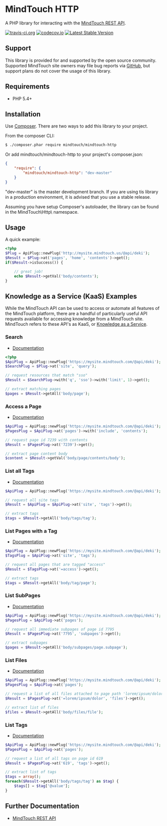 # MindTouch HTTP
A PHP library for interacting with the [MindTouch REST API](http://success.mindtouch.com/Documentation/Integration/API).

[![travis-ci.org](https://travis-ci.org/MindTouch/mindtouch-http.php.svg?branch=master)](https://travis-ci.org/MindTouch/mindtouch-http.php)
[![codecov.io](https://codecov.io/github/MindTouch/mindtouch-http.php/coverage.svg?branch=master)](https://codecov.io/github/MindTouch/mindtouch-http.php?branch=master)
[![Latest Stable Version](https://poser.pugx.org/mindtouch/mindtouch-http/version.svg)](https://packagist.org/packages/mindtouch/mindtouch-http)

## Support
This library is provided for and supported by the open source community. Supported MindTouch site owners may file bug reports via [GitHub](https://github.com/MindTouch/mindtouch-http.php/issues), but support plans do not cover the usage of this library.

## Requirements
* PHP 5.4+

## Installation
Use [Composer](https://getcomposer.org/). There are two ways to add this library to your project.

From the composer CLI:
```sh
$ ./composer.phar require mindtouch/mindtouch-http
```

Or add mindtouch/mindtouch-http to your project's composer.json:
```json
{
    "require": {
        "mindtouch/mindtouch-http": "dev-master"
    }
}
```
"dev-master" is the master development branch. If you are using tis library in a production environment, it is advised that you use a stable release.

Assuming you have setup Composer's autoloader, the library can be found in the MindTouch\Http\ namespace.

## Usage
A quick example:

```php
<?php
$Plug = ApiPlug::newPlug('http://mysite.mindtouch.us/@api/deki');
$Result = $Plug->at('pages', 'home', 'contents')->get();
if($Result->isSuccess()) {

    // great job!
    echo $Result->getVal('body/contents');
}
```

## Knowledge as a Service (KaaS) Examples
While the MindTouch API can be used to access or automate all features of the MindTouch platform, there are a handful of particularly useful API requests available for accessing knowledge from a MindTouch site. MindTouch refers to these API's as KaaS, or [Knowledge as a Service](http://success.mindtouch.com/Documentation/Integration/API/01_MindTouch_API_Best_Practices/Best_Practices%3A__Knowledge_as_a_Service_KaaS).

### Search
* [Documentation](http://success.mindtouch.com/Documentation/Integration/API/01_MindTouch_API_Best_Practices/Best_Practices%3A__Knowledge_as_a_Service_KaaS#Search)
```php
<?php
$ApiPlug = ApiPlug::newPlug('https://mysite.mindtouch.com/@api/deki');
$SearchPlug = $Plug->at('site', 'query');

// request resources that match "sso"
$Result = $SearchPlug->with('q', 'sso')->with('limit', 1)->get();

// extract matching pages
$pages = $Result->getAll('body/page');
```

### Access a Page
* [Documentation](http://success.mindtouch.com/Documentation/Integration/API/01_MindTouch_API_Best_Practices/Best_Practices%3A__Knowledge_as_a_Service_KaaS#Access_a_Page)
```php
$ApiPlug = ApiPlug::newPlug('https://mysite.mindtouch.com/@api/deki');
$PagesPlug = $ApiPlug->at('pages')->with('include', 'contents');

// request page id 7239 with contents
$Result = $PagesPlug->at('7239')->get();

// extract page content body
$content = $Result->getVal('body/page/contents/body');
```

### List all Tags
* [Documentation](http://success.mindtouch.com/Documentation/Integration/API/01_MindTouch_API_Best_Practices/Best_Practices%3A__Knowledge_as_a_Service_KaaS#List_all_Tags)
```php
$ApiPlug = ApiPlug::newPlug('https://mysite.mindtouch.com/@api/deki');

// request all site tags
$Result = $ApiPlug = $ApiPlug->at('site', 'tags')->get();

// extract tags
$tags = $Result->getAll('body/tags/tag');
```

### List Pages with a Tag
* [Documentation](http://success.mindtouch.com/Documentation/Integration/API/01_MindTouch_API_Best_Practices/Best_Practices%3A__Knowledge_as_a_Service_KaaS#List_Pages_with_a_Tag)
```php
$ApiPlug = ApiPlug::newPlug('https://mysite.mindtouch.com/@api/deki');
$TagsPlug = $ApiPlug->at('site', 'tags');

// request all pages that are tagged "access"
$Result = $TagsPlug->at('=access')->get();

// extract tags
$tags = $Result->getAll('body/tag/page');
```

### List SubPages
* [Documentation](http://success.mindtouch.com/Documentation/Integration/API/01_MindTouch_API_Best_Practices/Best_Practices%3A__Knowledge_as_a_Service_KaaS#List_SubPages)
```php
$ApiPlug = ApiPlug::newPlug('https://mysite.mindtouch.com/@api/deki');
$PagesPlug = $ApiPlug->at('pages');

// request all immediate subpages of page id 7795
$Result = $PagesPlug->at('7795', 'subpages')->get();

// extract subpages
$pages = $Result->getAll('body/subpages/page.subpage');
```

### List Files
* [Documentation](http://success.mindtouch.com/Documentation/Integration/API/01_MindTouch_API_Best_Practices/Best_Practices%3A__Knowledge_as_a_Service_KaaS#List_Files)
```php
$ApiPlug = ApiPlug::newPlug('https://mysite.mindtouch.com/@api/deki');
$PagesPlug = $ApiPlug->at('pages');

// request a list of all files attached to page path 'lorem/ipsum/dolor'
$Result = $PagesPlug->at('=lorem/ipsum/dolor', 'files')->get();

// extract list of files
$files = $Result->getAll('body/files/file');
```

### List Tags
* [Documentation](http://success.mindtouch.com/Documentation/Integration/API/01_MindTouch_API_Best_Practices/Best_Practices%3A__Knowledge_as_a_Service_KaaS#List_Tags)
```php
$ApiPlug = ApiPlug::newPlug('https://mysite.mindtouch.com/@api/deki');
$PagesPlug = $ApiPlug->at('pages');

// request a list of all tags on page id 619
$Result = $PagesPlug->at('619', 'tags')->get();

// extract list of tags
$tags = array();
foreach($Result->getAll('body/tags/tag') as $tag) {
    $tags[] = $tag['@value'];
}
```

Further Documentation
---------------------
 * [MindTouch REST API](http://success.mindtouch.com/Documentation/Integration/API)

